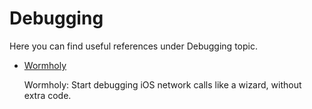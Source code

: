 # Debugging

Here you can find useful references under Debugging topic.

- [Wormholy](https://github.com/pmusolino/Wormholy#readme)

  Wormholy: Start debugging iOS network calls like a wizard, without extra code.

  



